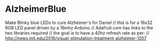 # AlzheimerBlue
Make Blinky blue LEDs to cure Alzheimer's for Daniel
// this is for a 16x32 RGB LED panel driven by a 16mhz Arduino
// Adafruit.com has links to the two libraries required
// the goal is to have a 40hz refresh rate as per:
// http://news.mit.edu/2016/visual-stimulation-treatment-alzheimer-1207
